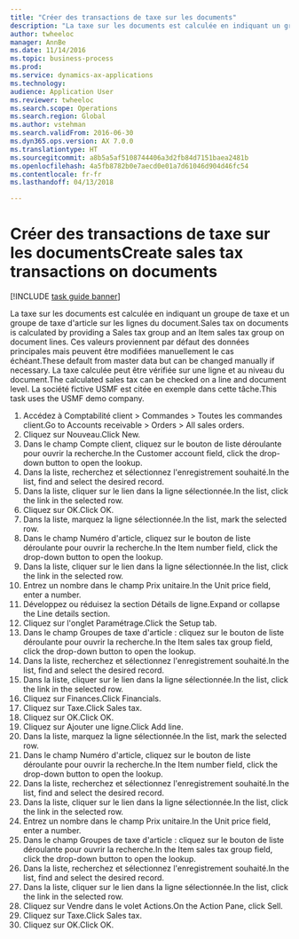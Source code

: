 ```yaml
--- 
title: "Créer des transactions de taxe sur les documents"
description: "La taxe sur les documents est calculée en indiquant un groupe de taxe et un groupe de taxe d'article sur les lignes du document."
author: twheeloc
manager: AnnBe
ms.date: 11/14/2016
ms.topic: business-process
ms.prod: 
ms.service: dynamics-ax-applications
ms.technology: 
audience: Application User
ms.reviewer: twheeloc
ms.search.scope: Operations
ms.search.region: Global
ms.author: vstehman
ms.search.validFrom: 2016-06-30
ms.dyn365.ops.version: AX 7.0.0
ms.translationtype: HT
ms.sourcegitcommit: a8b5a5af5108744406a3d2fb84d7151baea2481b
ms.openlocfilehash: 4a5fb8782b0e7aecd0e01a7d61046d904d46fc54
ms.contentlocale: fr-fr
ms.lasthandoff: 04/13/2018

---
```

# <a name="create-sales-tax-transactions-on-documents"></a><span data-ttu-id="99d08-103">Créer des transactions de taxe sur les documents</span><span class="sxs-lookup"><span data-stu-id="99d08-103">Create sales tax transactions on documents</span></span>

[!INCLUDE [task guide banner](../../includes/task-guide-banner.md)]

<span data-ttu-id="99d08-104">La taxe sur les documents est calculée en indiquant un groupe de taxe et un groupe de taxe d'article sur les lignes du document.</span><span class="sxs-lookup"><span data-stu-id="99d08-104">Sales tax on documents is calculated by providing a Sales tax group and an Item sales tax group on document lines.</span></span> <span data-ttu-id="99d08-105">Ces valeurs proviennent par défaut des données principales mais peuvent être modifiées manuellement le cas échéant.</span><span class="sxs-lookup"><span data-stu-id="99d08-105">These default from master data but can be changed manually if necessary.</span></span> <span data-ttu-id="99d08-106">La taxe calculée peut être vérifiée sur une ligne et au niveau du document.</span><span class="sxs-lookup"><span data-stu-id="99d08-106">The calculated sales tax can be checked on a line and document level.</span></span> <span data-ttu-id="99d08-107">La société fictive USMF est citée en exemple dans cette tâche.</span><span class="sxs-lookup"><span data-stu-id="99d08-107">This task uses the USMF demo company.</span></span>

1. <span data-ttu-id="99d08-108">Accédez à Comptabilité client > Commandes > Toutes les commandes client.</span><span class="sxs-lookup"><span data-stu-id="99d08-108">Go to Accounts receivable > Orders > All sales orders.</span></span>
2. <span data-ttu-id="99d08-109">Cliquez sur Nouveau.</span><span class="sxs-lookup"><span data-stu-id="99d08-109">Click New.</span></span>
3. <span data-ttu-id="99d08-110">Dans le champ Compte client, cliquez sur le bouton de liste déroulante pour ouvrir la recherche.</span><span class="sxs-lookup"><span data-stu-id="99d08-110">In the Customer account field, click the drop-down button to open the lookup.</span></span>
4. <span data-ttu-id="99d08-111">Dans la liste, recherchez et sélectionnez l'enregistrement souhaité.</span><span class="sxs-lookup"><span data-stu-id="99d08-111">In the list, find and select the desired record.</span></span>
5. <span data-ttu-id="99d08-112">Dans la liste, cliquer sur le lien dans la ligne sélectionnée.</span><span class="sxs-lookup"><span data-stu-id="99d08-112">In the list, click the link in the selected row.</span></span>
6. <span data-ttu-id="99d08-113">Cliquez sur OK.</span><span class="sxs-lookup"><span data-stu-id="99d08-113">Click OK.</span></span>
7. <span data-ttu-id="99d08-114">Dans la liste, marquez la ligne sélectionnée.</span><span class="sxs-lookup"><span data-stu-id="99d08-114">In the list, mark the selected row.</span></span>
8. <span data-ttu-id="99d08-115">Dans le champ Numéro d'article, cliquez sur le bouton de liste déroulante pour ouvrir la recherche.</span><span class="sxs-lookup"><span data-stu-id="99d08-115">In the Item number field, click the drop-down button to open the lookup.</span></span>
9. <span data-ttu-id="99d08-116">Dans la liste, cliquer sur le lien dans la ligne sélectionnée.</span><span class="sxs-lookup"><span data-stu-id="99d08-116">In the list, click the link in the selected row.</span></span>
10. <span data-ttu-id="99d08-117">Entrez un nombre dans le champ Prix unitaire.</span><span class="sxs-lookup"><span data-stu-id="99d08-117">In the Unit price field, enter a number.</span></span>
11. <span data-ttu-id="99d08-118">Développez ou réduisez la section Détails de ligne.</span><span class="sxs-lookup"><span data-stu-id="99d08-118">Expand or collapse the Line details section.</span></span>
12. <span data-ttu-id="99d08-119">Cliquez sur l'onglet Paramétrage.</span><span class="sxs-lookup"><span data-stu-id="99d08-119">Click the Setup tab.</span></span>
13. <span data-ttu-id="99d08-120">Dans le champ Groupes de taxe d'article : cliquez sur le bouton de liste déroulante pour ouvrir la recherche.</span><span class="sxs-lookup"><span data-stu-id="99d08-120">In the Item sales tax group field, click the drop-down button to open the lookup.</span></span>
14. <span data-ttu-id="99d08-121">Dans la liste, recherchez et sélectionnez l'enregistrement souhaité.</span><span class="sxs-lookup"><span data-stu-id="99d08-121">In the list, find and select the desired record.</span></span>
15. <span data-ttu-id="99d08-122">Dans la liste, cliquer sur le lien dans la ligne sélectionnée.</span><span class="sxs-lookup"><span data-stu-id="99d08-122">In the list, click the link in the selected row.</span></span>
16. <span data-ttu-id="99d08-123">Cliquez sur Finances.</span><span class="sxs-lookup"><span data-stu-id="99d08-123">Click Financials.</span></span>
17. <span data-ttu-id="99d08-124">Cliquez sur Taxe.</span><span class="sxs-lookup"><span data-stu-id="99d08-124">Click Sales tax.</span></span>
18. <span data-ttu-id="99d08-125">Cliquez sur OK.</span><span class="sxs-lookup"><span data-stu-id="99d08-125">Click OK.</span></span>
19. <span data-ttu-id="99d08-126">Cliquez sur Ajouter une ligne.</span><span class="sxs-lookup"><span data-stu-id="99d08-126">Click Add line.</span></span>
20. <span data-ttu-id="99d08-127">Dans la liste, marquez la ligne sélectionnée.</span><span class="sxs-lookup"><span data-stu-id="99d08-127">In the list, mark the selected row.</span></span>
21. <span data-ttu-id="99d08-128">Dans le champ Numéro d'article, cliquez sur le bouton de liste déroulante pour ouvrir la recherche.</span><span class="sxs-lookup"><span data-stu-id="99d08-128">In the Item number field, click the drop-down button to open the lookup.</span></span>
22. <span data-ttu-id="99d08-129">Dans la liste, recherchez et sélectionnez l'enregistrement souhaité.</span><span class="sxs-lookup"><span data-stu-id="99d08-129">In the list, find and select the desired record.</span></span>
23. <span data-ttu-id="99d08-130">Dans la liste, cliquer sur le lien dans la ligne sélectionnée.</span><span class="sxs-lookup"><span data-stu-id="99d08-130">In the list, click the link in the selected row.</span></span>
24. <span data-ttu-id="99d08-131">Entrez un nombre dans le champ Prix unitaire.</span><span class="sxs-lookup"><span data-stu-id="99d08-131">In the Unit price field, enter a number.</span></span>
25. <span data-ttu-id="99d08-132">Dans le champ Groupes de taxe d'article : cliquez sur le bouton de liste déroulante pour ouvrir la recherche.</span><span class="sxs-lookup"><span data-stu-id="99d08-132">In the Item sales tax group field, click the drop-down button to open the lookup.</span></span>
26. <span data-ttu-id="99d08-133">Dans la liste, recherchez et sélectionnez l'enregistrement souhaité.</span><span class="sxs-lookup"><span data-stu-id="99d08-133">In the list, find and select the desired record.</span></span>
27. <span data-ttu-id="99d08-134">Dans la liste, cliquer sur le lien dans la ligne sélectionnée.</span><span class="sxs-lookup"><span data-stu-id="99d08-134">In the list, click the link in the selected row.</span></span>
28. <span data-ttu-id="99d08-135">Cliquez sur Vendre dans le volet Actions.</span><span class="sxs-lookup"><span data-stu-id="99d08-135">On the Action Pane, click Sell.</span></span>
29. <span data-ttu-id="99d08-136">Cliquez sur Taxe.</span><span class="sxs-lookup"><span data-stu-id="99d08-136">Click Sales tax.</span></span>
30. <span data-ttu-id="99d08-137">Cliquez sur OK.</span><span class="sxs-lookup"><span data-stu-id="99d08-137">Click OK.</span></span>


